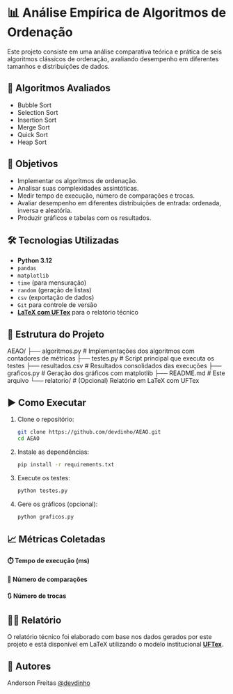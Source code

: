 # 📊 Análise Empírica de Algoritmos de Ordenação

Este projeto consiste em uma análise comparativa teórica e prática de seis algoritmos clássicos de ordenação, avaliando desempenho em diferentes tamanhos e distribuições de dados.

## 🧠 Algoritmos Avaliados

- Bubble Sort
- Selection Sort
- Insertion Sort
- Merge Sort
- Quick Sort
- Heap Sort

## 🎯 Objetivos

- Implementar os algoritmos de ordenação.
- Analisar suas complexidades assintóticas.
- Medir tempo de execução, número de comparações e trocas.
- Avaliar desempenho em diferentes distribuições de entrada: ordenada, inversa e aleatória.
- Produzir gráficos e tabelas com os resultados.

## 🛠️ Tecnologias Utilizadas

- **Python 3.12**
- `pandas`
- `matplotlib`
- `time` (para mensuração)
- `random` (geração de listas)
- `csv` (exportação de dados)
- `Git` para controle de versão
- [**LaTeX com UFTex**](https://github.com/almeidatiago/UFTeX) para o relatório técnico

## 📁 Estrutura do Projeto

AEAO/
├── algoritmos.py # Implementações dos algoritmos com contadores de métricas
├── testes.py # Script principal que executa os testes
├── resultados.csv # Resultados consolidados das execuções
├── graficos.py # Geração dos gráficos com matplotlib
├── README.md # Este arquivo
└── relatorio/ # (Opcional) Relatório em LaTeX com UFTex


## ▶️ Como Executar

1. Clone o repositório:
    ```bash
    git clone https://github.com/devdinho/AEAO.git
    cd AEAO
    ```
2. Instale as dependências:
    ```bash
    pip install -r requirements.txt
    ```

3. Execute os testes:
    ```bash
    python testes.py
    ```

4. Gere os gráficos (opcional):
    ```bash
    python graficos.py
    ```

## 📈 Métricas Coletadas
#### ⏱️ Tempo de execução (ms)
#### 🔁 Número de comparações
#### 🔃 Número de trocas

## 👨‍🏫 Relatório
O relatório técnico foi elaborado com base nos dados gerados por este projeto e está disponível em LaTeX utilizando o modelo institucional [**UFTex**](https://github.com/almeidatiago/UFTeX).

## 👥 Autores
Anderson Freitas [@devdinho](https://github.com/devdinho)